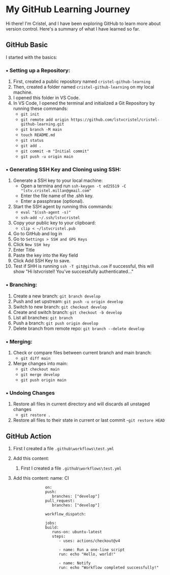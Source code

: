 # My GitHub Learning Journey

Hi there! I'm Cristel, and I have been exploring GitHub to learn more about version control. Here's a summary of what I have learned so far.

## GitHub Basic

I started with the basics:

### • Setting up a Repository:

1. First, created a public repository named `cristel-github-learning`
2. Then, created a folder named `cristel-github-learning` on my local machine.
3. I opened this folder in VS Code.
4. In VS Code, I opened the terminal and initialized a Git Repository by running these commands:
    - `git init`
    - `git remote add origin https://github.com/lstvcristel/cristel-github-learning.git`
    - `git branch -M main`
    - `touch README.md`
    - `git status`
    - `git add .`
    - `git commit -m "Initial commit"`
    - `git push -u origin main`

### • Generating SSH Key and Cloning using SSH:

1. Generate a SSH key to your local machine:
    - Open a termina and run `ssh-keygen -t ed25519 -C "lstv.cristel.millan@gmail.com"`
    - Enter the file name of the .shh key.
    - Enter a passphrase (optional).
2. Start the SSH agent by running this commands:
    - `eval "$(ssh-agent -s)"`
    - `ssh-add ~/.ssh/lstvcristel`
3. Copy your public key to your clipboard:
    - `clip < ~/lstvcristel.pub`
4. Go to GitHub and log in
5. Go to `Settings > SSH and GPG Keys`
6. Click `New SSH key`
7. Enter Title
8. Paste the key into the Key field
9. Click Add SSH Key to save.
10. Test if SHH is running `ssh -T git@github.com` if successful, this will show "Hi lstvcristel! You've successfully authenticated..."

### • Branching:

1. Create a new branch: `git branch develop`
2. Push and set upstream: `git push -u origin develop`
3. Switch to new branch: `git checkout develop`
4. Create and switch branch: `git checkout -b develop`
5. List all branches: `git branch`
6. Push a branch: `git push origin develop`
7. Delete branch from remote repo: `git branch --delete develop`

### • Merging:

1. Check or compare files between current branch and main branch:
    - `git diff main`
2. Merge changes into main:
    - `git checkout main`
    - `git merge develop`
    - `git push origin main`

### • Undoing Changes
1. Restore all files in current directory and will discards all unstaged changes 
    - `git restore .` 
2. Restore all files to their state in current or last commit 
    -`git restore HEAD`

## GitHub Action
1. First I created a file `.github\workflows\test.yml`
2. Add this content:
    1. First I created a file `.github\workflows\test.yml`
2. Add this content:
                     name: CI

                     on:
                     push:
                        branches: ["develop"]
                     pull_request:
                        branches: ["develop"]

                     workflow_dispatch:

                     jobs:
                     build:
                        runs-on: ubuntu-latest
                        steps:
                           - uses: actions/checkout@v4

                           - name: Run a one-line script
                           run: echo "Hello, world!"

                           - name: Notify
                           run: echo "Workflow completed successfully!"
